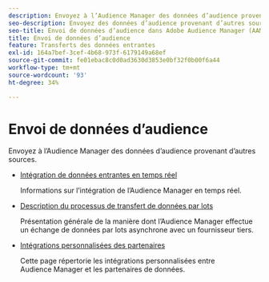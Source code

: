 ```yaml
---
description: Envoyez à l’Audience Manager des données d’audience provenant d’autres sources.
seo-description: Envoyez des données d’audience provenant d’autres sources à Adobe Audience Manager (AAM).
seo-title: Envoi de données d’audience dans Adobe Audience Manager (AAM)
title: Envoi de données d’audience
feature: Transferts des données entrantes
exl-id: 164a7bef-3cef-4b68-973f-6179149a68ef
source-git-commit: fe01ebac8c0d0ad3630d3853e0bf32f0b00f6a44
workflow-type: tm+mt
source-wordcount: '93'
ht-degree: 34%

---
```


# Envoi de données d’audience

Envoyez à l’Audience Manager des données d’audience provenant d’autres sources.

* [Intégration de données entrantes en temps réel](/help/using/integration/sending-audience-data/real-time-data-integration/real-time-tech-specs.md)

   Informations sur l’intégration de l’Audience Manager en temps réel.

* [Description du processus de transfert de données par lots](/help/using/integration/sending-audience-data/batch-data-transfer-explained/batch-data-transfer-explained.md)

   Présentation générale de la manière dont l’Audience Manager effectue un échange de données par lots asynchrone avec un fournisseur tiers.

* [Intégrations personnalisées des partenaires](/help/using/integration/sending-audience-data/custom-partner-integrations.md)

   Cette page répertorie les intégrations personnalisées entre Audience Manager et les partenaires de données.

